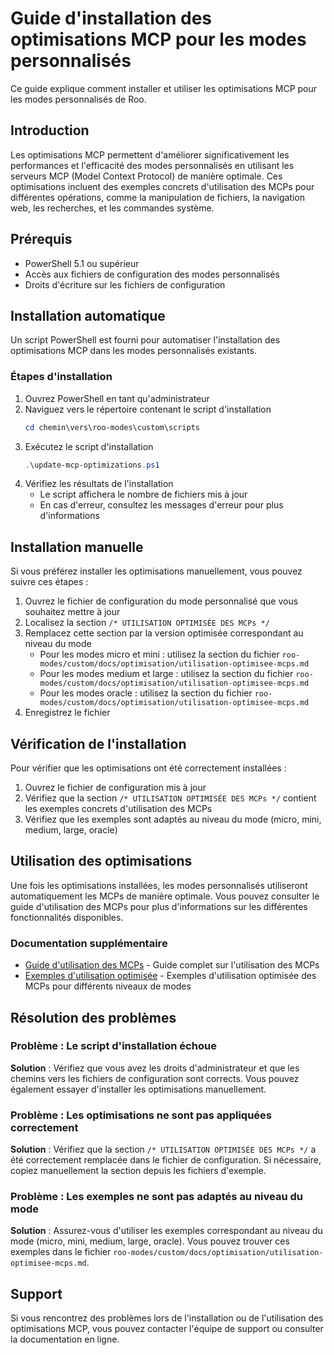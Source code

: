 # Guide d'installation des optimisations MCP pour les modes personnalisés

Ce guide explique comment installer et utiliser les optimisations MCP pour les modes personnalisés de Roo.

## Introduction

Les optimisations MCP permettent d'améliorer significativement les performances et l'efficacité des modes personnalisés en utilisant les serveurs MCP (Model Context Protocol) de manière optimale. Ces optimisations incluent des exemples concrets d'utilisation des MCPs pour différentes opérations, comme la manipulation de fichiers, la navigation web, les recherches, et les commandes système.

## Prérequis

- PowerShell 5.1 ou supérieur
- Accès aux fichiers de configuration des modes personnalisés
- Droits d'écriture sur les fichiers de configuration

## Installation automatique

Un script PowerShell est fourni pour automatiser l'installation des optimisations MCP dans les modes personnalisés existants.

### Étapes d'installation

1. Ouvrez PowerShell en tant qu'administrateur
2. Naviguez vers le répertoire contenant le script d'installation
   ```powershell
   cd chemin\vers\roo-modes\custom\scripts
   ```
3. Exécutez le script d'installation
   ```powershell
   .\update-mcp-optimizations.ps1
   ```
4. Vérifiez les résultats de l'installation
   - Le script affichera le nombre de fichiers mis à jour
   - En cas d'erreur, consultez les messages d'erreur pour plus d'informations

## Installation manuelle

Si vous préférez installer les optimisations manuellement, vous pouvez suivre ces étapes :

1. Ouvrez le fichier de configuration du mode personnalisé que vous souhaitez mettre à jour
2. Localisez la section `/* UTILISATION OPTIMISÉE DES MCPs */`
3. Remplacez cette section par la version optimisée correspondant au niveau du mode
   - Pour les modes micro et mini : utilisez la section du fichier `roo-modes/custom/docs/optimisation/utilisation-optimisee-mcps.md`
   - Pour les modes medium et large : utilisez la section du fichier `roo-modes/custom/docs/optimisation/utilisation-optimisee-mcps.md`
   - Pour les modes oracle : utilisez la section du fichier `roo-modes/custom/docs/optimisation/utilisation-optimisee-mcps.md`
4. Enregistrez le fichier

## Vérification de l'installation

Pour vérifier que les optimisations ont été correctement installées :

1. Ouvrez le fichier de configuration mis à jour
2. Vérifiez que la section `/* UTILISATION OPTIMISÉE DES MCPs */` contient les exemples concrets d'utilisation des MCPs
3. Vérifiez que les exemples sont adaptés au niveau du mode (micro, mini, medium, large, oracle)

## Utilisation des optimisations

Une fois les optimisations installées, les modes personnalisés utiliseront automatiquement les MCPs de manière optimale. Vous pouvez consulter le guide d'utilisation des MCPs pour plus d'informations sur les différentes fonctionnalités disponibles.

### Documentation supplémentaire

- [Guide d'utilisation des MCPs](../../../../docs/guide-utilisation-mcps.md) - Guide complet sur l'utilisation des MCPs
- [Exemples d'utilisation optimisée](./utilisation-optimisee-mcps.md) - Exemples d'utilisation optimisée des MCPs pour différents niveaux de modes

## Résolution des problèmes

### Problème : Le script d'installation échoue

**Solution** : Vérifiez que vous avez les droits d'administrateur et que les chemins vers les fichiers de configuration sont corrects. Vous pouvez également essayer d'installer les optimisations manuellement.

### Problème : Les optimisations ne sont pas appliquées correctement

**Solution** : Vérifiez que la section `/* UTILISATION OPTIMISÉE DES MCPs */` a été correctement remplacée dans le fichier de configuration. Si nécessaire, copiez manuellement la section depuis les fichiers d'exemple.

### Problème : Les exemples ne sont pas adaptés au niveau du mode

**Solution** : Assurez-vous d'utiliser les exemples correspondant au niveau du mode (micro, mini, medium, large, oracle). Vous pouvez trouver ces exemples dans le fichier `roo-modes/custom/docs/optimisation/utilisation-optimisee-mcps.md`.

## Support

Si vous rencontrez des problèmes lors de l'installation ou de l'utilisation des optimisations MCP, vous pouvez contacter l'équipe de support ou consulter la documentation en ligne.